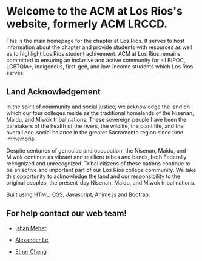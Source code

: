<h1>Welcome to the ACM at Los Rios's website, formerly ACM LRCCD.</h1>
<p>This is the main homepage for the chapter at Los Rios. It serves to host information about the chapter and provide students with resources as well as to highlight Los Rios student achivement. ACM at Los Rios remains committed to ensuring an inclusive and active community for all BIPOC, LGBTQIA+, indigenous, first-gen, and low-income students which Los Rios serves.</p>
<h2>Land Acknowledgement</h2>
<p> In the spirit of community and social justice, we acknowledge the land on which our four colleges reside as the traditional homelands of the Nisenan, Maidu, and Miwok tribal nations. These sovereign people have been the caretakers of the health of the rivers, the wildlife, the plant life, and the overall eco-social balance in the greater Sacramento region since time immemorial.

Despite centuries of genocide and occupation, the Nisenan, Maidu, and Miwok continue as vibrant and resilient tribes and bands, both Federally recognized and unrecognized. Tribal citizens of these nations continue to be an active and important part of our Los Rios college community. We take this opportunity to acknowledge the land and our responsibility to the original peoples, the present-day Nisenan, Maidu, and Miwok tribal nations. </p>


Built using HTML, CSS, Javascript, Anime.js and Bootrap.

<h2>For help contact our web team!</h2>
<ul>
  <li>
    <p>
      <a href="https://www.linkedin.com/in/ishanmeher/">Ishan Meher</a>
    </p>
  </li>
  <li>
    <p>
      <a href="https://www.linkedin.com/in/physicist86/">Alexander Le</a>
    </p>
  </li>
   <li>
    <p>
      <a href="https://www.linkedin.com/in/esther588/">Ether Cheng</a>
    </p>
  </li>
</ul>

